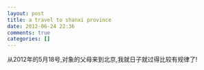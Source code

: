 ```yaml
---
layout: post
title: a travel to shanxi province
date: 2012-06-24 22:36
comments: true
categories: []
---
```

从2012年的5月18号,对象的父母来到北京,我就日子就过得比较有规律了!
